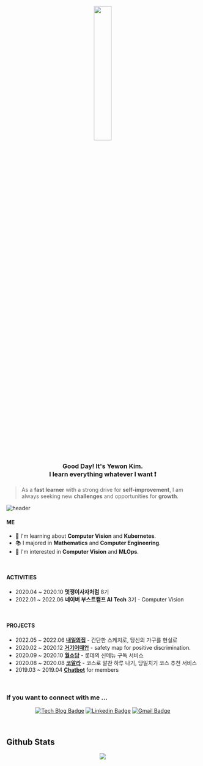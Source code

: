 
<p align="center"> 
 <img src="https://user-images.githubusercontent.com/56240088/105873956-62b27200-603f-11eb-9718-3f43b00cf7ed.png" align="center" width="30%">
</p>

### <div align="center">Good Day! It's Yewon Kim. <br> I learn everything whatever I want ❗</div>  


> As a **fast learner** with a strong drive for **self-improvement**, 
> I am always seeking new **challenges** and opportunities for **growth**.
  

![header](https://capsule-render.vercel.app/api?type=rect&color=gradient&height=1)

#### ME

- 🌱 I'm learning about **Computer Vision** and **Kubernetes**.
- 📚 I majored in **Mathematics** and **Computer Engineering**.
- 💖 I'm interested in **Computer Vision** and **MLOps**.


<br/>

#### ACTIVITIES
- 2020.04 ~ 2020.10 **멋쟁이사자처럼** 8기
- 2022.01 ~ 2022.06 **네이버 부스트캠프 AI Tech** 3기 - Computer Vision
  
<br/>

#### PROJECTS

- 2022.05 ~ 2022.06 [**내일의집**](https://github.com/boostcampaitech3/final-project-level3-cv-02) - 간단한 스케치로, 당신의 가구를 현실로
- 2020.02 ~ 2020.12 [**거기어때?!**](https://github.com/Yewon-dev/safety_map) - safety map for positive discrimination.
- 2020.09 ~ 2020.10 [**월소담**](https://github.com/Yewon-dev/wolsodam) - 롯데의 신메뉴 구독 서비스
- 2020.08 ~ 2020.08 [**코알라**](https://github.com/Yewon-dev/koala) - 코스로 알찬 하루 나기, 당일치기 코스 추천 서비스
- 2019.03 ~ 2019.04 [**Chatbot**](https://github.com/Yewon-dev/chatbot-TAVE) for members


  

<br/>  


### If you want to connect with me ...  
<div align="center">
 
[![Tech Blog Badge](http://img.shields.io/badge/-Tech%20blog-black?style=flat-square&logo=github&link=https://devye.tistory.com/)](https://devye.tistory.com/) [![Linkedin Badge](https://img.shields.io/badge/-LinkedIn-blue?style=flat-square&logo=Linkedin&logoColor=white&link=https://linkedin.com/in/yewon-kim-545004203)](https://linkedin.com/in/yewon-kim-545004203) [![Gmail Badge](https://img.shields.io/badge/Gmail-d14836?style=flat-square&logo=Gmail&logoColor=white&link=mailto:yewon.devv@gmail.com)](mailto:yewon.devv@gmail.com)

</div>  
  

<br/>  


## Github Stats  
<div align="center"><img src="https://github-readme-stats.vercel.app/api?username=Yewon-dev&show_icons=true&count_private=true&hide_border=true&theme=tokyonight" align="center" /></div>  
<br/>  


